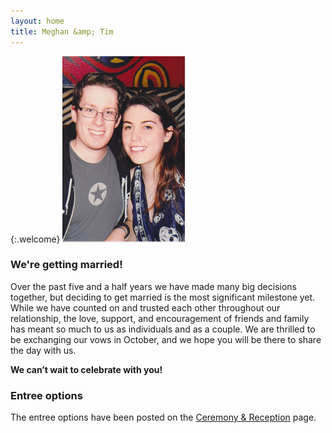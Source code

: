 ```yaml
---
layout: home
title: Meghan &amp; Tim
---
```


{:.welcome}
![Meghan and Tim](/images/us-vegas.png)

### We're getting married!

Over the past five and a half years we have made many big decisions together, but deciding to get married is the most significant milestone yet.
While we have counted on and trusted each other throughout our relationship, the love, support, and encouragement of friends and family has meant so much to us as individuals and as a couple.
We are thrilled to be exchanging our vows in October, and we hope you will be there to share the day with us.

<strong>We can’t wait to celebrate with you!</strong>

<div class="entree-options">
  <h3>Entree options</h3>
  <p>The entree options have been posted on the <a href="/ceremony-reception#entree-options">Ceremony &amp; Reception</a> page.</p>
</div>
